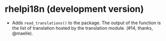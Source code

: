 # rhelpi18n (development version)

-   Adds `read_translations()` to the package. The output of the function is the list of translation hosted by the translation module. (#14, thanks, @maelle).
